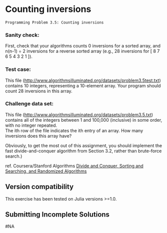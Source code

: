 # Counting inversions 

    Programming Problem 3.5: Counting inversions

### Sanity check: 
First, check that your algorithms counts 0 inversions for a sorted array, and n(n-1) ÷ 2 inversions for a reverse sorted array (e.g., 28 inversions for [ 8 7 6 5 4 3 2 1 ]).
    
### Test case: 
This file (http://www.algorithmsilluminated.org/datasets/problem3.5test.txt) contains 10 integers, representing a 10-element array. Your program should count 28 inversions in this array.
        
### Challenge data set: 
This file (http://www.algorithmsilluminated.org/datasets/problem3.5.txt) contains all of the integers between 1 and 100,000 (inclusive) in some order, with no integer repeated.   
The ith row of the file indicates the ith entry of an array. How many inversions does this array have?  

Obviously, to get the most out of this assignment, you should implement the fast divide-and-conquer algorithm from Section 3.2, rather than brute-force search.) 

ref. Coursera/Stanford Algorithms [Divide and Conquer, Sorting and Searching, and Randomized Algorithms](https://www.coursera.org/learn/algorithms-divide-conquer)

## Version compatibility
This exercise has been tested on Julia versions >=1.0.

## Submitting Incomplete Solutions
#NA
